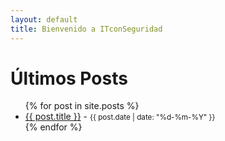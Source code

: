 ```yaml
---
layout: default
title: Bienvenido a ITconSeguridad
---
```


# Últimos Posts

<ul>
  {% for post in site.posts %}
    <li>
      <a href="{{ post.url }}">{{ post.title }}</a> -
      <small>{{ post.date | date: "%d-%m-%Y" }}</small>
    </li>
  {% endfor %}
</ul>
